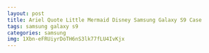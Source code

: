 ```yaml
---
layout: post
title: Ariel Quote Little Mermaid Disney Samsung Galaxy S9 Case
tags: samsung galaxy s9
categories: samsung
img: 1Xbn-eFRUiyrDoTH6nS3lk77fLU4IvKjx
---
```

